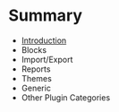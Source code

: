 # Summary

* [Introduction](.)
* Blocks
* Import/Export
* Reports
* Themes
* Generic
* Other Plugin Categories
